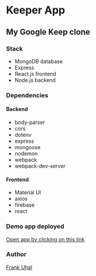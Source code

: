 # Keeper App
## My Google Keep clone

### Stack
- MongoDB database
- Express
- React.js frontend
- Node.js backend

### Dependencies
#### Backend
- body-parser
- cors
- dotenv
- express
- mongoose
- nodemon
- webpack
- webpack-dev-server

#### Frontend
- Material UI
- axios
- firebase
- react

### Demo app deployed
[Open app by clicking on this link](https://keeper-62868.web.app/)

### Author
[Frank Uhal](https://github.com/frvnkhl/)
